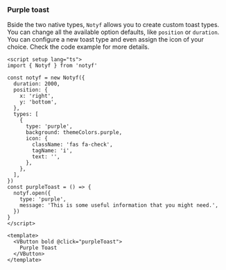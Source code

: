 ### Purple toast

Bside the two native types, `Notyf` allows you to create custom toast types.
You can change all the available option defaults, like `position` or `duration`.
You can configure a new toast type and even assign the icon of your choice.
Check the code example for more details.

<!--code-->

```vue
<script setup lang="ts">
import { Notyf } from 'notyf'

const notyf = new Notyf({
  duration: 2000,
  position: {
    x: 'right',
    y: 'bottom',
  },
  types: [
    {
      type: 'purple',
      background: themeColors.purple,
      icon: {
        className: 'fas fa-check',
        tagName: 'i',
        text: '',
      },
    },
  ],
})
const purpleToast = () => {
  notyf.open({
    type: 'purple',
    message: 'This is some useful information that you might need.',
  })
}
</script>

<template>
  <VButton bold @click="purpleToast">
    Purple Toast
  </VButton>
</template>
```

<!--/code-->
